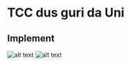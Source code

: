 # TCC dus guri da Uni

## Implement

![alt text](https://rceit.com.br/wp-content/uploads/2019/05/gr%C3%AAmio-escudo-1.png)
![alt text](https://i.pinimg.com/originals/f8/f2/ba/f8f2baf089edf900cd593477dda8f3ac.jpg)


